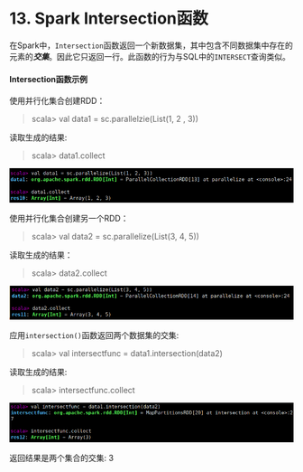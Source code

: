 # 13. Spark Intersection函数

在Spark中，`Intersection`函数返回一个新数据集，其中包含不同数据集中存在的元素的***交集***。因此它只返回一行。此函数的行为与SQL中的`INTERSECT`查询类似。

#### Intersection函数示例

使用并行化集合创建RDD：

> scala> val data1 = sc.parallelzie(List(1, 2 , 3))

读取生成的结果:

> scala> data1.collect

![image-20200612100650624](https://raw.githubusercontent.com/MachineGunLin/markdown_pics/master/img/20200612100650.png)

使用并行化集合创建另一个RDD：

> scala> val data2 = sc.parallelize(List(3, 4, 5))

读取生成的结果：

> scala> data2.collect

![image-20200612100804900](https://raw.githubusercontent.com/MachineGunLin/markdown_pics/master/img/20200612100804.png)

应用`intersection()`函数返回两个数据集的交集:

> scala> val intersectfunc = data1.intersection(data2)

读取生成的结果:

> scala> intersectfunc.collect

![image-20200612100933990](https://raw.githubusercontent.com/MachineGunLin/markdown_pics/master/img/20200612100934.png)

返回结果是两个集合的交集: 3